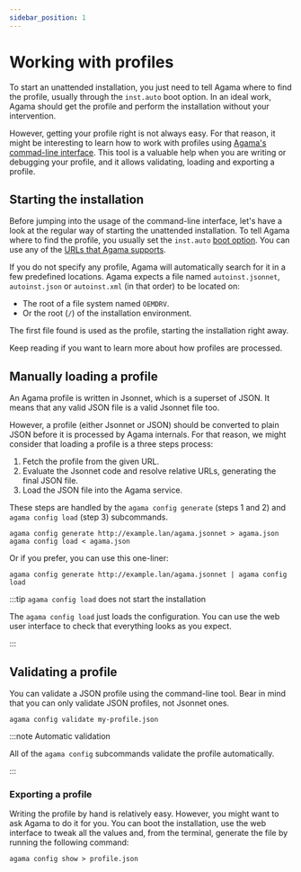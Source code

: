 ```yaml
---
sidebar_position: 1
---
```


# Working with profiles

To start an unattended installation, you just need to tell Agama where to find the profile, usually
through the `inst.auto` boot option. In an ideal work, Agama should get the profile and perform the
installation without your intervention.

However, getting your profile right is not always easy. For that reason, it might be interesting to
learn how to work with profiles using [Agama's commad-line interface](/.cli). This tool is a
valuable help when you are writing or debugging your profile, and it allows validating, loading and
exporting a profile.

## Starting the installation

Before jumping into the usage of the command-line interface, let's have a look at the regular way of
starting the unattended installation. To tell Agama where to find the profile, you usually set the
`inst.auto` [boot option](../boot_options). You can use any of the
[URLs that Agama supports](./urls).

If you do not specify any profile, Agama will automatically search for it in a few predefined
locations. Agama expects a file named `autoinst.jsonnet`, `autoinst.json` or `autoinst.xml` (in that
order) to be located on:

- The root of a file system named `OEMDRV`.
- Or the root (`/`) of the installation environment.

The first file found is used as the profile, starting the installation right away.

Keep reading if you want to learn more about how profiles are processed.

## Manually loading a profile

An Agama profile is written in Jsonnet, which is a superset of JSON. It means that any valid JSON
file is a valid Jsonnet file too.

However, a profile (either Jsonnet or JSON) should be converted to plain JSON before it is processed
by Agama internals. For that reason, we might consider that loading a profile is a three steps
process:

1. Fetch the profile from the given URL.
1. Evaluate the Jsonnet code and resolve relative URLs, generating the final JSON file.
1. Load the JSON file into the Agama service.

These steps are handled by the `agama config generate` (steps 1 and 2) and `agama config load`
(step 3) subcommands.

```console
agama config generate http://example.lan/agama.jsonnet > agama.json
agama config load < agama.json
```

Or if you prefer, you can use this one-liner:

```
agama config generate http://example.lan/agama.jsonnet | agama config load
```

:::tip `agama config load` does not start the installation

The `agama config load` just loads the configuration. You can use the web user interface to check
that everything looks as you expect.

:::

## Validating a profile

You can validate a JSON profile using the command-line tool. Bear in mind that you can only validate
JSON profiles, not Jsonnet ones.

```console
agama config validate my-profile.json
```

:::note Automatic validation

All of the `agama config` subcommands validate the profile automatically.

:::

### Exporting a profile

Writing the profile by hand is relatively easy. However, you might want to ask Agama to do it for
you. You can boot the installation, use the web interface to tweak all the values and, from the
terminal, generate the file by running the following command:

```console
agama config show > profile.json
```
